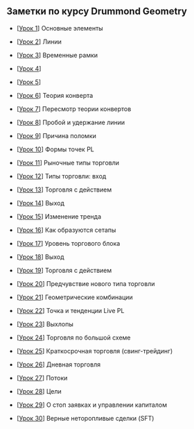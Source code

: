 Заметки по курсу Drummond Geometry
---

* <p>[<a href="http://ragve.ru//view-02-21">Урок 1</a>]      Основные элементы </p>
* <p>[<a href="http://ragve.ru//view-01-21">Урок 2</a>]      Линии </p>
* <p>[<a href="http://ragve.ru//view-11-20">Урок 3</a>]      Временные рамки </p>
* <p>[<a href="http://ragve.ru//view-06-20">Урок 4</a>]      </p>
* <p>[<a href="http://ragve.ru//view-06-20">Урок 5</a>]      </p>
* <p>[<a href="http://ragve.ru//view-06-20">Урок 6</a>]      Теория конверта</p>
* <p>[<a href="http://ragve.ru//view-06-20">Урок 7</a>]      Пересмотр теории конвертов </p>
* <p>[<a href="http://ragve.ru//view-06-20">Урок 8</a>]      Пробой и удержание линии </p>
* <p>[<a href="http://ragve.ru//view-06-20">Урок 9</a>]      Причина поломки </p>
* <p>[<a href="http://ragve.ru//view-06-20">Урок 10</a>]     Формы точек PL  </p>
* <p>[<a href="http://ragve.ru//view-06-20">Урок 11</a>]     Рыночные типы торговли   </p>
* <p>[<a href="http://ragve.ru//view-06-20">Урок 12</a>]     Типы торговли: вход  </p>
* <p>[<a href="http://ragve.ru//view-06-20">Урок 13</a>]     Торговля с действием  </p>
* <p>[<a href="http://ragve.ru//view-06-20">Урок 14</a>]     Выход  </p>
* <p>[<a href="http://ragve.ru//view-06-20">Урок 15</a>]     Изменение тренда  </p>
* <p>[<a href="http://ragve.ru//view-06-20">Урок 16</a>]     Как образуются сетапы </p>
* <p>[<a href="http://ragve.ru//view-06-20">Урок 17</a>]     Уровень торгового блока </p>
* <p>[<a href="http://ragve.ru//view-06-20">Урок 18</a>]     Выход </p>
* <p>[<a href="http://ragve.ru//view-06-20">Урок 19</a>]     Торговля с действием </p>
* <p>[<a href="http://ragve.ru//view-06-20">Урок 20</a>]     Предчувствие нового типа торговли </p>
* <p>[<a href="http://ragve.ru//view-06-20">Урок 21</a>]     Геометрические комбинации </p>
* <p>[<a href="http://ragve.ru//view-06-20">Урок 22</a>]     Точка и тенденции Live PL </p>
* <p>[<a href="http://ragve.ru//view-06-20">Урок 23</a>]     Выхлопы  </p>
* <p>[<a href="http://ragve.ru//view-06-20">Урок 24</a>]     Торговля по большой схеме  </p>
* <p>[<a href="http://ragve.ru//view-06-20">Урок 25</a>]     Краткосрочная торговля (свинг-трейдинг)  </p>
* <p>[<a href="http://ragve.ru//view-06-20">Урок 26</a>]     Дневная торговля  </p>
* <p>[<a href="http://ragve.ru//view-06-20">Урок 27</a>]     Потоки  </p>
* <p>[<a href="http://ragve.ru//view-06-20">Урок 28</a>]     Цели </p>
* <p>[<a href="http://ragve.ru//view-06-20">Урок 29</a>]     О стоп заявках и управлении капиталом </p>
* <p>[<a href="http://ragve.ru//view-06-20">Урок 30</a>]     Верные неторопливые сделки (SFT) </p>










